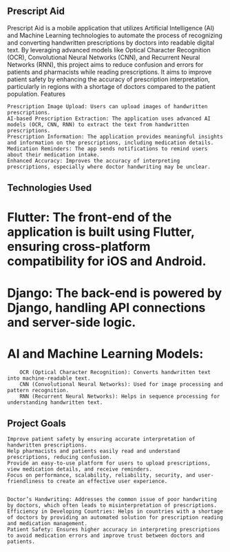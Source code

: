 ## Prescript Aid

Prescript Aid is a mobile application that utilizes Artificial Intelligence (AI) and Machine Learning technologies to automate the process of recognizing and converting handwritten prescriptions by doctors into readable digital text. By leveraging advanced models like Optical Character Recognition (OCR), Convolutional Neural Networks (CNN), and Recurrent Neural Networks (RNN), this project aims to reduce confusion and errors for patients and pharmacists while reading prescriptions. It aims to improve patient safety by enhancing the accuracy of prescription interpretation, particularly in regions with a shortage of doctors compared to the patient population.
Features

    Prescription Image Upload: Users can upload images of handwritten prescriptions.
    AI-based Prescription Extraction: The application uses advanced AI models (OCR, CNN, RNN) to extract the text from handwritten prescriptions.
    Prescription Information: The application provides meaningful insights and information on the prescriptions, including medication details.
    Medication Reminders: The app sends notifications to remind users about their medication intake.
    Enhanced Accuracy: Improves the accuracy of interpreting prescriptions, especially where doctor handwriting may be unclear.

## Technologies Used

   # Flutter: The front-end of the application is built using Flutter, ensuring cross-platform compatibility for iOS and Android.
   # Django: The back-end is powered by Django, handling API connections and server-side logic.
   # AI and Machine Learning Models:
        OCR (Optical Character Recognition): Converts handwritten text into machine-readable text.
        CNN (Convolutional Neural Networks): Used for image processing and pattern recognition.
        RNN (Recurrent Neural Networks): Helps in sequence processing for understanding handwritten text.

## Project Goals

    Improve patient safety by ensuring accurate interpretation of handwritten prescriptions.
    Help pharmacists and patients easily read and understand prescriptions, reducing confusion.
    Provide an easy-to-use platform for users to upload prescriptions, view medication details, and receive reminders.
    Focus on performance, scalability, reliability, security, and user-friendliness to create an effective user experience.


    Doctor’s Handwriting: Addresses the common issue of poor handwriting by doctors, which often leads to misinterpretation of prescriptions.
    Efficiency in Developing Countries: Helps in countries with a shortage of doctors by providing an automated solution for prescription reading and medication management.
    Patient Safety: Ensures higher accuracy in interpreting prescriptions to avoid medication errors and improve trust between doctors and patients.
